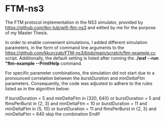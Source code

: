 # FTM-ns3
The FTM protocol implementation in the NS3 simulator, provided by https://github.com/tkn-tub/wifi-ftm-ns3 and edited by me for the purpose of my Master Thesis.

In order to enable convenient  simulations, I added different simulation parameters, in the form of command line arguments to the https://github.com/kkurczab/FTM-ns3/blob/main/scratch/ftm-example.cc script. Additionally, the default setting is listed after running the **./waf --run "ftm-example --PrintHelp** command.

For specific parameter combinations, the simulation did not start due to a pronounced correlation between the _burstDuration_ and _minDeltaFtm_ parameters. Consequently, the code was adjusted to adhere to the rules listed as in the algorithm below:

If burstDuration = 5 and minDeltaFtm in {320, 640} or
burstDuration = 5 and ftmsPerBurst in {2, 3} and minDeltaFtm = 10 or
burstDuration = 11 and minDeltaFtm in {5, 10} or
burstDuration = 11 and ftmsPerBurst in {2, 3} and minDeltaFtm = 640
  skip the combination
EndIf

